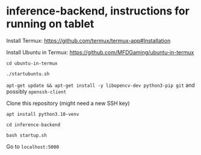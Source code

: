 # inference-backend, instructions for running on tablet

Install Termux: https://github.com/termux/termux-app#Installation

Install Ubuntu in Termux: https://github.com/MFDGaming/ubuntu-in-termux

`cd ubuntu-in-termux`

`./startubuntu.sh`

`apt-get update && apt-get install -y libopencv-dev python3-pip git` and possibly `openssh-client`

Clone this repository (might need a new SSH key)

`apt install python3.10-venv`

`cd inference-backend`

`bash startup.sh`

Go to `localhost:5000`
